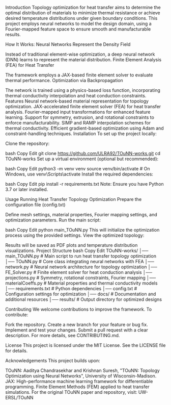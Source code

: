 Introduction
Topology optimization for heat transfer aims to determine the optimal distribution of materials to minimize thermal resistance or achieve desired temperature distributions under given boundary conditions. This project employs neural networks to model the design domain, using a Fourier-mapped feature space to ensure smooth and manufacturable results.

How It Works:
Neural Networks Represent the Density Field

Instead of traditional element-wise optimization, a deep neural network (DNN) learns to represent the material distribution.
Finite Element Analysis (FEA) for Heat Transfer

The framework employs a JAX-based finite element solver to evaluate thermal performance.
Optimization via Backpropagation

The network is trained using a physics-based loss function, incorporating thermal conductivity interpolation and heat conduction constraints.
Features
Neural network-based material representation for topology optimization.
JAX-accelerated finite element solver (FEA) for heat transfer analysis.
Fourier-mapped input transformations for enhanced feature learning.
Support for symmetry, extrusion, and rotational constraints to enforce manufacturability.
SIMP and RAMP interpolation schemes for thermal conductivity.
Efficient gradient-based optimization using Adam and constraint-handling techniques.
Installation
To set up the project locally:

Clone the repository:

bash
Copy
Edit
git clone https://github.com/ULRA92/TOuNN-works.git
cd TOuNN-works
Set up a virtual environment (optional but recommended):

bash
Copy
Edit
python3 -m venv venv
source venv/bin/activate  # On Windows, use venv\Scripts\activate
Install the required dependencies:

bash
Copy
Edit
pip install -r requirements.txt
Note: Ensure you have Python 3.7 or later installed.

Usage
Running Heat Transfer Topology Optimization
Prepare the configuration file (config.txt)

Define mesh settings, material properties, Fourier mapping settings, and optimization parameters.
Run the main script:

bash
Copy
Edit
python main_TOuNN.py
This will initialize the optimization process using the provided settings.
View the optimized topology:

Results will be saved as PDF plots and temperature distribution visualizations.
Project Structure
bash
Copy
Edit
TOuNN-works/
│── main_TOuNN.py            # Main script to run heat transfer topology optimization
│── TOuNN.py                 # Core class integrating neural networks with FEA
│── network.py                # Neural network architecture for topology optimization
│── FE_Solver.py              # Finite element solver for heat conduction analysis
│── projections.py            # Symmetry, rotational constraints, Fourier mapping
│── materialCoeffs.py         # Material properties and thermal conductivity models
│── requirements.txt          # Python dependencies
│── config.txt                # Configuration settings for optimization
│── docs/                     # Documentation and additional resources
│── results/                  # Output directory for optimized designs

Contributing
We welcome contributions to improve the framework. To contribute:

Fork the repository.
Create a new branch for your feature or bug fix.
Implement and test your changes.
Submit a pull request with a clear description.
For more details, see CONTRIBUTING.md.

License
This project is licensed under the MIT License. See the LICENSE file for details.

Acknowledgements
This project builds upon:

TOuNN: Aaditya Chandrasekhar and Krishnan Suresh, "TOuNN: Topology Optimization using Neural Networks", University of Wisconsin-Madison.
JAX: High-performance machine learning framework for differentiable programming.
Finite Element Methods (FEM) applied to heat transfer simulations.
For the original TOuNN paper and repository, visit:
UW-ERSL/TOuNN

